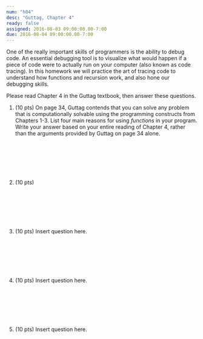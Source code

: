 ```yaml
---
num: "h04"
desc: "Guttag, Chapter 4"
ready: false
assigned: 2016-08-03 09:00:00.00-7:00
due: 2016-08-04 09:00:00.00-7:00
---
```

One of the really important skills of programmers is the ability to debug code. An essential debugging tool is to visualize what would happen if a piece of code were to actually run on your computer (also known as code tracing). In this homework we will practice the art of tracing code to understand how functions and recursion work, and also hone our debugging skills. 


Please read Chapter 4 in the Guttag textbook, then answer these questions.

<ol>

<li markdown="1" style="margin-bottom:8em;">

(10 pts) On page 34, Guttag contends that you can solve any problem that is computationally solvable using the programming constructs from Chapters 1-3. List four main reasons for using *functions* in your program. Write your answer based on your entire reading of Chapter 4, rather than the arguments provided by Guttag on page 34 alone.

</li>


<li markdown="1" style="margin-bottom:8em;">

(10 pts) 

</li>


<li markdown="1" style="margin-bottom:8em;" class="page-break-before">

(10 pts) Insert question here.

</li>


<li markdown="1" style="margin-bottom:8em;" >

(10 pts) Insert question here.

</li>


<li markdown="1" style="margin-bottom:8em;" >

(10 pts) Insert question here.

</li>

</ol>

